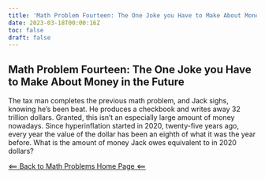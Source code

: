 ```yaml
---
title: 'Math Problem Fourteen: The One Joke you Have to Make About Money in the Future'
date: 2023-03-18T00:00:16Z
toc: false
draft: false
---
```


## Math Problem Fourteen: The One Joke you Have to Make About Money in the Future

The tax man completes the previous math problem, and Jack sighs, knowing he’s been beat. He produces a checkbook and writes away 32 trillion dollars. Granted, this isn’t an especially large amount of money nowadays. Since hyperinflation started in 2020, twenty-five years ago, every year the value of the dollar has been an eighth of what it was the year before. What is the amount of money Jack owes equivalent to in 2020 dollars?

[<== Back to Math Problems Home Page <==](/humor/problems/#season-three-jackhammer-40k)
